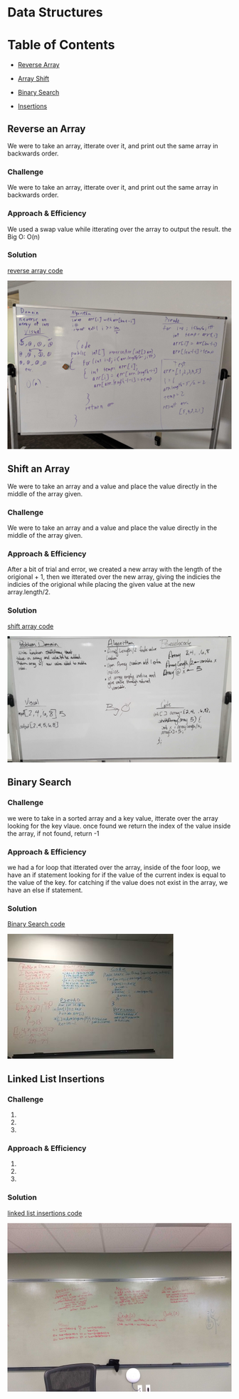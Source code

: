 # Data Structures

# Table of Contents
* [Reverse Array](#Reverse)

* [Array Shift](#Shift)

* [Binary Search](#search)

* [Insertions](#insertions)



## Reverse an Array
<a name="Reverse"></a>
We were to take an array, itterate over it, and print out the same array in backwards order.

### Challenge
We were to take an array, itterate over it, and print out the same array in backwards order.


### Approach & Efficiency
<!-- What approach did you take? Why? What is the Big O space/time for this approach? -->
We used a swap value while itterating over the array to output the result.
the Big O: O(n)

### Solution
[reverse array code](../src/main/java/Array_reverse)

![reverse array](assests/arrayReverse.jpg)

## Shift an Array
<a name="Shift"></a>
We were to take an array and a value and place the value directly in the middle of the array given.


### Challenge
We were to take an array and a value and place the value directly in the middle of the array given.


### Approach & Efficiency
<!-- What approach did you take? Why? What is the Big O space/time for this approach? -->
After a bit of trial and error, we created a new array with the length of the origional + 1, then we itterated over the new array, giving the indicies the indicies of the origional while placing the given value at the new array.length/2. 


### Solution
[shift array code](../src/main/java/Array_shift)

![shift array](assests/arrayShift.jpg)

## Binary Search
<a name="search"></a>

### Challenge
we were to take in a sorted array and a key value, itterate over the array looking for the key vlaue. once found we return the index of the value inside the array, if not found, return -1


### Approach & Efficiency
<!-- What approach did you take? Why? What is the Big O space/time for this approach? -->
we had a for loop that itterated over the array, inside of the foor loop, we have an if statement looking for if the value of the current index is equal to the value of the key. for catching if the value does not exist in the array, we have an else if statement.


### Solution
[Binary Search code](src/main/java/Array_reverse)

![binary search](assests/binarySearch.jpg)

## Linked List Insertions
<a name="insertions"></a>

### Challenge
1. 
2. 
3. 



### Approach & Efficiency
<!-- What approach did you take? Why? What is the Big O space/time for this approach? -->
1. 
2. 
3. 



### Solution
[linked list insertions code](src/main/java/)

![insertions](assests/insertions.jpg)



